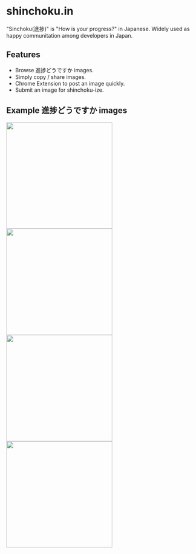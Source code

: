 shinchoku.in
============

"Sinchoku(進捗)" is "How is your progress?" in Japanese. Widely used as happy communitation among developers in Japan.

Features
--

- Browse 進捗どうですか images.
- Simply copy / share images.
- Chrome Extension to post an image quickly.
- Submit an image for shinchoku-ize.

Example 進捗どうですか images
---

<img src="http://blog-imgs-64.fc2.com/p/o/j/pojihamehame/20131217212102.jpg" width="280px" /> 
<img src="http://img2.finalfantasyxiv.com/accimg/7b/6c/7b6cbeb163199a201b3f00389d2370c5142977d3.jpg" width="280px" /> 
<img src="http://blog-imgs-64.fc2.com/a/k/a/akami1028/tumblr_mrxbyrqiN01sckns5o1_r1_500.jpg" width="280px" /> 
<img src="http://37.media.tumblr.com/2622062d4a612ead2e4e73ae8f9f2a72/tumblr_mwchpmTcee1sckns5o1_500.jpg" width="280px" /> 
